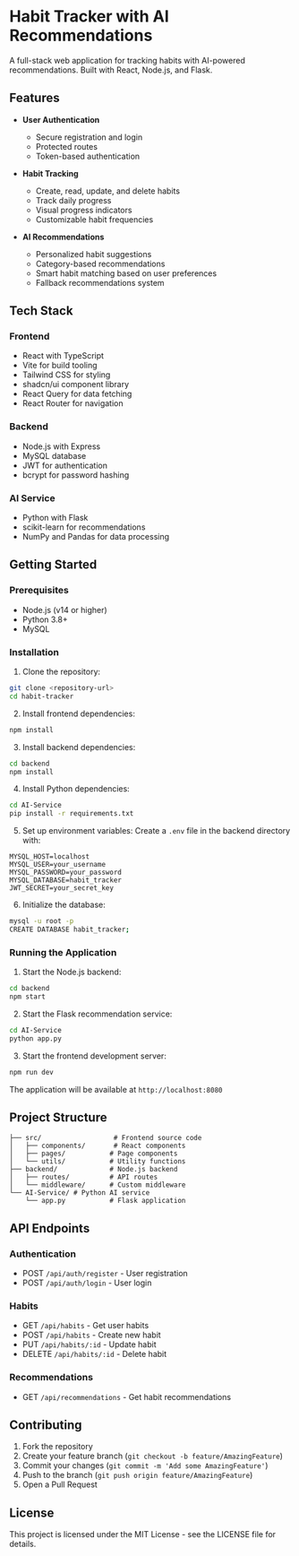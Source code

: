 # Habit Tracker with AI Recommendations

A full-stack web application for tracking habits with AI-powered recommendations. Built with React, Node.js, and Flask.

## Features

- **User Authentication**
  - Secure registration and login
  - Protected routes
  - Token-based authentication

- **Habit Tracking**
  - Create, read, update, and delete habits
  - Track daily progress
  - Visual progress indicators
  - Customizable habit frequencies

- **AI Recommendations**
  - Personalized habit suggestions
  - Category-based recommendations
  - Smart habit matching based on user preferences
  - Fallback recommendations system

## Tech Stack

### Frontend
- React with TypeScript
- Vite for build tooling
- Tailwind CSS for styling
- shadcn/ui component library
- React Query for data fetching
- React Router for navigation

### Backend
- Node.js with Express
- MySQL database
- JWT for authentication
- bcrypt for password hashing

### AI Service
- Python with Flask
- scikit-learn for recommendations
- NumPy and Pandas for data processing

## Getting Started

### Prerequisites
- Node.js (v14 or higher)
- Python 3.8+
- MySQL

### Installation

1. Clone the repository:
```bash
git clone <repository-url>
cd habit-tracker
```

2. Install frontend dependencies:
```bash
npm install
```

3. Install backend dependencies:
```bash
cd backend
npm install
```

4. Install Python dependencies:
```bash
cd AI-Service
pip install -r requirements.txt
```

5. Set up environment variables:
Create a `.env` file in the backend directory with:
```
MYSQL_HOST=localhost
MYSQL_USER=your_username
MYSQL_PASSWORD=your_password
MYSQL_DATABASE=habit_tracker
JWT_SECRET=your_secret_key
```

6. Initialize the database:
```bash
mysql -u root -p
CREATE DATABASE habit_tracker;
```

### Running the Application

1. Start the Node.js backend:
```bash
cd backend
npm start
```

2. Start the Flask recommendation service:
```bash
cd AI-Service
python app.py
```

3. Start the frontend development server:
```bash
npm run dev
```

The application will be available at `http://localhost:8080`

## Project Structure

```
├── src/                  # Frontend source code
│   ├── components/       # React components
│   ├── pages/           # Page components
│   └── utils/           # Utility functions
├── backend/             # Node.js backend
│   ├── routes/          # API routes
│   └── middleware/      # Custom middleware
└── AI-Service/ # Python AI service
    └── app.py           # Flask application
```

## API Endpoints

### Authentication
- POST `/api/auth/register` - User registration
- POST `/api/auth/login` - User login

### Habits
- GET `/api/habits` - Get user habits
- POST `/api/habits` - Create new habit
- PUT `/api/habits/:id` - Update habit
- DELETE `/api/habits/:id` - Delete habit

### Recommendations
- GET `/api/recommendations` - Get habit recommendations

## Contributing

1. Fork the repository
2. Create your feature branch (`git checkout -b feature/AmazingFeature`)
3. Commit your changes (`git commit -m 'Add some AmazingFeature'`)
4. Push to the branch (`git push origin feature/AmazingFeature`)
5. Open a Pull Request

## License

This project is licensed under the MIT License - see the LICENSE file for details.